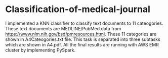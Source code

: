 # Classification-of-medical-journal
I implemented a KNN classifier to classify text documents to 11 cateogories. These text documents are MEDLINE/PubMed data from https://www.nlm.nih.gov/bsd/pmresources.html. These 11 categories are shown in A4Cateogories.txt file. This task is separated into three subtasks which are shown in A4.pdf. All the final results are running with AWS EMR cluster by implementing PySpark.
